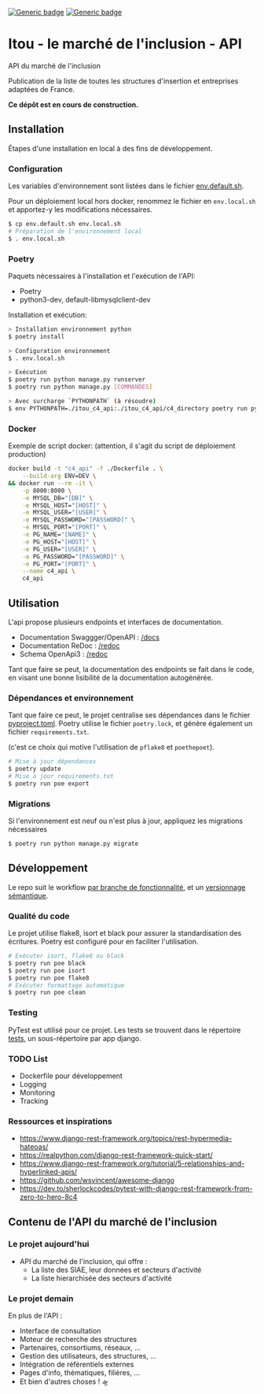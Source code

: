 [![Generic badge](https://img.shields.io/badge/ITOU-Oh_Oui-lightgreen.svg)](https://shields.io/)
[![Generic badge](https://img.shields.io/badge/État-En_Construction-yellow.svg)](https://shields.io/)
# Itou - le marché de l'inclusion - API
API du marché de l'inclusion

Publication de la liste de toutes les structures d'insertion et entreprises adaptées de France.

**Ce dépôt est en cours de construction.**

## Installation
Étapes d'une installation en local à des fins de développement.

### Configuration
Les variables d'environnement sont listées dans le fichier [env.default.sh](env.default.sh).

Pour un déploiement local hors docker, renommez le fichier en `env.local.sh` et apportez-y les modifications nécessaires.
```bash
$ cp env.default.sh env.local.sh
# Préparation de l'environnement local
$ . env.local.sh
```

### Poetry
Paquets nécessaires à l'installation et l'exécution de l'API:
- Poetry
- python3-dev, default-libmysqlclient-dev

Installation et exécution:
```bash
> Installation environnement python
$ poetry install

> Configuration environnement
$ . env.local.sh

> Exécution 
$ poetry run python manage.py runserver
$ poetry run python manage.py [COMMANDES]

> Avec surcharge `PYTHONPATH` (à résoudre)
$ env PYTHONPATH=./itou_c4_api:./itou_c4_api/c4_directory poetry run python manage.py [COMMANDES]
```

### Docker
Exemple de script docker:
(attention, il s'agit du script de déploiement production)
```bash
docker build -t "c4_api" -f ./Dockerfile . \
    --build-arg ENV=DEV \
&& docker run --rm -it \
    -p 8000:8000 \
    -e MYSQL_DB="[DB]" \
    -e MYSQL_HOST="[HOST]" \
    -e MYSQL_USER="[USER]" \
    -e MYSQL_PASSWORD="[PASSWORD]" \
    -e MYSQL_PORT="[PORT]" \
    -e PG_NAME="[NAME]" \
    -e PG_HOST="[HOST]" \
    -e PG_USER="[USER]" \
    -e PG_PASSWORD="[PASSWORD]" \
    -e PG_PORT="[PORT]" \
    --name c4_api \
    c4_api
```

## Utilisation
L'api propose plusieurs endpoints et interfaces de documentation.

- Documentation Swaggger/OpenAPI : [/docs](http://localhost:8000/docs)
- Documentation ReDoc : [/redoc](http://localhost:8000/redoc)
- Schema OpenApi3 : [/redoc](http://localhost:8000/schema)

Tant que faire se peut, la documentation des endpoints se fait dans le code, en visant une bonne lisibilité
de la documentation autogénérée.

### Dépendances et environnement
Tant que faire ce peut, le projet centralise ses dépendances dans le fichier [pyproject.toml](pyproject.toml).
Poetry utilise le fichier `poetry.lock`, et génère également un fichier `requirements.txt`.

(c'est ce choix qui motive l'utilisation de `pflake8` et `poethepoet`).

```bash
# Mise à jour dépendances
$ poetry update
# Mise à jour requirements.txt
$ poetry run poe export
```

### Migrations
Si l'environnement est neuf ou n'est plus à jour, appliquez les migrations nécessaires

```bash
$ poetry run python manage.py migrate
```

## Développement
Le repo suit le workflow [par branche de fonctionnalité](https://www.atlassian.com/fr/git/tutorials/comparing-workflows/feature-branch-workflow), 
et un [versionnage sémantique](CHANGELOG.md).

### Qualité du code
Le projet utilise flake8, isort et black pour assurer la standardisation des écritures.
Poetry est configuré pour en faciliter l'utilisation.

```bash
# Exécuter isort, flake8 ou black
$ poetry run poe black
$ poetry run poe isort
$ poetry run poe flake8
# Exécuter formattage automatique
$ poetry run poe clean
```

### Testing
PyTest est utilisé pour ce projet. Les tests se trouvent dans le répertoire [tests](tests),
un sous-répertoire par app django.

### TODO List
- Dockerfile pour développement
- Logging
- Monitoring
- Tracking

### Ressources et inspirations
- https://www.django-rest-framework.org/topics/rest-hypermedia-hateoas/
- https://realpython.com/django-rest-framework-quick-start/
- https://www.django-rest-framework.org/tutorial/5-relationships-and-hyperlinked-apis/
- https://github.com/wsvincent/awesome-django
- https://dev.to/sherlockcodes/pytest-with-django-rest-framework-from-zero-to-hero-8c4

## Contenu de l'API du marché de l'inclusion
### Le projet aujourd'hui
- API du marché de l'inclusion, qui offre :
    - La liste des SIAE, leur données et secteurs d'activité
    - La liste hierarchisée des secteurs d'activité

### Le projet demain
En plus de l'API :
- Interface de consultation
- Moteur de recherche des structures
- Partenaires, consortiums, réseaux, ...
- Gestion des utilisateurs, des structures, ...
- Intégration de référentiels externes
- Pages d'info, thématiques, filières, ...
- Et bien d'autres choses ! 🛸
